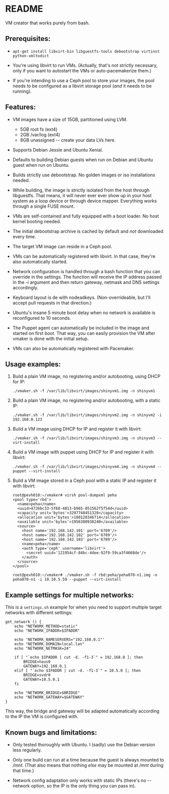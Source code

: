 # README #

VM creator that works purely from bash.

## Prerequisites: ##

*   ```apt-get install libvirt-bin libguestfs-tools debootstrap virtinst python-xmltodict```


*   You're using libvirt to run VMs. (Actually, that's not strictly necessary, only if you want to autostart the VMs or auto-pacemakerize them.)

*   If you're intending to use a Ceph pool to store your images, the pool needs to be configured as a libvirt storage pool (*and* it needs to be running).


## Features: ##

*   VM images have a size of 15GB, partitioned using LVM.

    * 5GB root fs (ext4)
    * 2GB /var/log (ext4)
    * 8GB unassigned -- create your data LVs here.

*   Supports Debian Jessie and Ubuntu Xenial.

*   Defaults to building Debian guests when run on Debian and Ubuntu guest when run on Ubuntu.

*   Builds strictly use debootstrap. No golden images or iso installations needed.

*   While building, the image is strictly isolated from the host through libguestfs. That means, it will never ever ever
    show up in your host system as a loop device or through device mapper. Everything works through a single FUSE mount.

*   VMs are self-contained and fully equipped with a boot loader. No host kernel booting needed.

*   The initial debootstrap archive is cached by default and *not* downloaded every time.


*   The target VM image can reside in a Ceph pool.

*   VMs can be automatically registered with libvirt. In that case, they're also automatically started.

*   Network configuration is handled through a bash function that you can override in the settings. The function will
    receive the IP address passed in the *-i* argument and then return gateway, netmask and DNS settings accordingly.

*   Keyboard layout is de with nodeadkeys. (Non-overrideable, but I'll accept pull requests in that direction.)

*   Ubuntu's insane 5 minute boot delay when no network is available is reconfigured to 10 seconds.

*   The Puppet agent can automatically be included in the image and started on first boot. That way, you can easily
    provision the VM after vmaker is done with the initial setup.

*   VMs can also be automatically registered with Pacemaker.


## Usage examples: ##

1.  Build a plain VM image, no registering and/or autobooting, using DHCP for IP:

        ./vmaker.sh -f /var/lib/libvirt/images/shinyvm1.img -n shinyvm1

2.  Build a plain VM image, no registering and/or autobooting, with a static IP:

        ./vmaker.sh -f /var/lib/libvirt/images/shinyvm2.img -n shinyvm2 -i 192.168.0.123

3.  Build a VM image using DHCP for IP and register it with libvirt:

        ./vmaker.sh -f /var/lib/libvirt/images/shinyvm3.img -n shinyvm3 --virt-install

4.  Build a VM image with puppet using DHCP for IP and register it with libvirt:

        ./vmaker.sh -f /var/lib/libvirt/images/shinyvm4.img -n shinyvm4 --puppet --virt-install

5.  Build a VM image stored in a Ceph pool with a static IP and register it with libvirt:

        root@pevh010:~/vmaker# virsh pool-dumpxml peha
        <pool type='rbd'>
          <name>peha</name>
          <uuid>4726bc33-5f60-4813-b965-051562f5f54d</uuid>
          <capacity unit='bytes'>3297748451328</capacity>
          <allocation unit='bytes'>180128346714</allocation>
          <available unit='bytes'>1956380938240</available>
          <source>
            <host name='192.168.142.101' port='6789'/>
            <host name='192.168.142.102' port='6789'/>
            <host name='192.168.142.103' port='6789'/>
            <name>peha</name>
            <auth type='ceph' username='libvirt'>
              <secret uuid='121954cf-84bc-4dee-92f9-59ca3f4668de'/>
            </auth>
          </source>
        </pool>

        root@pevh010:~/vmaker# ./vmaker.sh -f rbd:peha/peha070-n1.img -n peha070-n1 -i 10.10.5.59 --puppet --virt-install


## Example settings for multiple networks: ##

This is a `settings.sh` example for when you need to support multiple target networks with different settings:

    get_network () {
        echo "NETWORK_METHOD=static"
        echo "NETWORK_IPADDR=$IPADDR"

        echo 'NETWORK_NAMESERVERS="192.168.0.1"'
        echo "NETWORK_DOMAIN=local.lan"
        echo "NETWORK_NETMASK=24"

        if [ "`echo $IPADDR | cut -d. -f1-3`" = 192.168.0 ]; then
            BRIDGE=haus0
            GATEWAY=192.168.0.1
        elif [ "`echo $IPADDR | cut -d. -f1-3`" = 10.5.0 ]; then
            BRIDGE=svdr0
            GATEWAY=10.5.0.1
        fi

        echo "NETWORK_BRIDGE=$BRIDGE"
        echo "NETWORK_GATEWAY=$GATEWAY"
    }

This way, the bridge and gateway will be adapted automatically according to the IP the VM is configured with.


## Known bugs and limitations: ##

*   Only tested thoroughly with Ubuntu. I (sadly) use the Debian version less regularly.

*   Only one build can run at a time because the guest is always mounted to */mnt*. (That also means that nothing *else* may be mounted at */mnt* during that time.)

*   Network config adaptation only works with static IPs (there's no --network option, so the IP is the only thing you can pass in).
